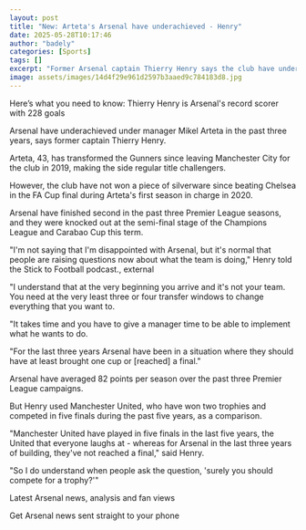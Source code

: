 ```yaml
---
layout: post
title: "New: Arteta's Arsenal have underachieved - Henry"
date: 2025-05-28T10:17:46
author: "badely"
categories: [Sports]
tags: []
excerpt: "Former Arsenal captain Thierry Henry says the club have underachieved under manager Mikel Arteta in the past three years."
image: assets/images/14d4f29e961d2597b3aaed9c784183d8.jpg
---
```


Here’s what you need to know: Thierry Henry is Arsenal's record scorer with 228 goals

Arsenal have underachieved under manager Mikel Arteta in the past three years, says former captain Thierry Henry.

Arteta, 43, has transformed the Gunners since leaving Manchester City for the club in 2019, making the side regular title challengers.

However, the club have not won a piece of silverware since beating Chelsea in the FA Cup final during Arteta's first season in charge in 2020.

Arsenal have finished second in the past three Premier League seasons, and they were knocked out at the semi-final stage of the Champions League and Carabao Cup this term.

"I'm not saying that I'm disappointed with Arsenal, but it's normal that people are raising questions now about what the team is doing," Henry told the Stick to Football podcast., external

"I understand that at the very beginning you arrive and it's not your team. You need at the very least three or four transfer windows to change everything that you want to.

"It takes time and you have to give a manager time to be able to implement what he wants to do.

"For the last three years Arsenal have been in a situation where they should have at least brought one cup or [reached] a final."

Arsenal have averaged 82 points per season over the past three Premier League campaigns.

But Henry used Manchester United, who have won two trophies and competed in five finals during the past five years, as a comparison.

"Manchester United have played in five finals in the last five years, the United that everyone laughs at - whereas for Arsenal in the last three years of building, they've not reached a final," said Henry.

"So I do understand when people ask the question, 'surely you should compete for a trophy?'"

Latest Arsenal news, analysis and fan views

Get Arsenal news sent straight to your phone

